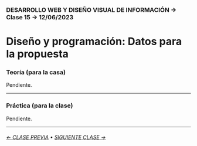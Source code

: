 ### DESARROLLO WEB Y DISEÑO VISUAL DE INFORMACIÓN → Clase 15 → 12/06/2023

# Diseño y programación: Datos para la propuesta

### Teoría (para la casa)

Pendiente.

- - - - - - - - - - - - - - 

### Práctica (para la clase)

Pendiente.

- - - - - - - 

###### [← CLASE PREVIA](https://github.com/profesorfaco/dno097-2024/tree/main/clase-14) • [SIGUIENTE CLASE →](https://github.com/profesorfaco/dno097-2024/tree/main/clase-16)
